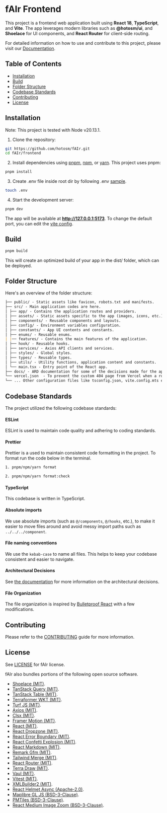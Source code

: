 # fAIr Frontend

This project is a frontend web application built using **React 18**, **TypeScript**, and **Vite**. The app leverages modern libraries such as **@hotosm/ui**, and **Shoelace** for UI components, and **React Router** for client-side routing.

For detailed information on how to use and contribute to this project, please visit our [Documentation](https://f-a-ir-docs.vercel.app/).

## Table of Contents

- [Installation](#installation)
- [Build](#build)
- [Folder Structure](#folder-structure)
- [Codebase Standards](#codebase-standards)
- [Contributing](#contributing)
- [License](#license)

## Installation

Note: This project is tested with Node v20.13.1.

1. Clone the repository:

```bash
git https://github.com/hotosm/fAIr.git
cd fAIr/frontend
```

2. Install dependencies using [pnpm](https://pnpm.io/), [npm](https://www.npmjs.com/), or [yarn](https://yarnpkg.com/). This project uses pnpm:

```bash
pnpm install
```

3. Create .env file inside root dir by following .env [sample](./.env.sample).

```bash
touch .env
```

4. Start the development server:

```bash
pnpm dev
```

The app will be available at **http://127.0.0.1:5173**. To change the default port, you can edit the [vite config](./vite.config.mts).

## Build

```bash
pnpm build
```

This will create an optimized build of your app in the dist/ folder, which can be deployed.

## Folder Structure

Here's an overview of the folder structure:

```markdown
├── public/ - Static assets like favicon, robots.txt and manifests.
├── src/ - Main application codes are here.
│ ├── app/ - Contains the application routes and providers.
│ ├── assets/ - Static assets specific to the app (images, icons, etc.).
│ ├── components/ - Reusable components and layouts.
│ ├── config/ - Environment variables configuration.
│ ├── constants/ - App UI contents and constants.
│ ├── enums/ - Reusable enums.
| |── features/ - Contains the main features of the application.
│ ├── hook/ - Reusable hooks.
│ ├── services/ - Axios API clients and services.
│ ├── styles/ - Global styles.
│ ├── types/ - Reusable types.
│ ├── utils/ - Utility functions, application content and constants.
│ └── main.tsx - Entry point of the React app.
├── docs/ - ARD documentation for some of the decisions made for the app.
└── vercel.json  - To prevent the custom 404 page from Vercel when a route is visited. (This is just for the demo site deployed on Vercel.)
└── ... Other configuration files like tsconfig.json, vite.config.mts etc.
```

## Codebase Standards

The project utilized the following codebase standards:

#### ESLint

ESLint is used to maintain code quality and adhering to coding standards.

#### Prettier

Prettier is a used to maintain consistent code formatting in the project. To format run the code below in the terminal.

```bash
1. pnpm/npm/yarn format

2. pnpm/npm/yarn format:check
```

#### TypeScript

This codebase is written in TypeScript.

#### Absolute imports

We use absolute imports (such as `@/components`, `@/hooks`, etc.), to make it easier to move files around and avoid messy import paths such as `../../../component`.

#### File naming conventions

We use the `kebab-case` to name all files. This helps to keep your codebase consistent and easier to navigate.

#### Architectural Decisions

See [the documentation](./docs/) for more information on the architectural decisions.

#### File Organization

The file organization is inspired by [Bulletproof React](https://github.com/alan2207/bulletproof-react) with a few modifications.

## Contributing

Please refer to the [CONTRIBUTING](../CONTRIBUTING.md) guide for more information.

## License

See [LICENSE](../LICENSE) for fAIr license.

fAIr also bundles portions of the following open source software.

- [Shoelace (MIT)](https://github.com/shoelace-style/shoelace).
- [TanStack Query (MIT)](https://github.com/TanStack/query).
- [TanStack Table (MIT)](https://github.com/TanStack/table).
- [Terraformer WKT (MIT)](https://github.com/terraformer-js/terraformer).
- [Turf JS (MIT)](https://github.com/Turfjs/turf).
- [Axios (MIT)](https://github.com/axios/axios).
- [Clsx (MIT)](https://github.com/lukeed/clsx).
- [Framer Motion (MIT)](https://github.com/motiondivision/motion).
- [React (MIT)](https://github.com/facebook/react).
- [React Dropzone (MIT)](https://github.com/react-dropzone/react-dropzone).
- [React Error Boundary (MIT)](https://github.com/bvaughn/react-error-boundary).
- [React Confetti Explosion (MIT)](https://github.com/herrethan/react-confetti-explosion).
- [React Markdown (MIT)](https://github.com/remarkjs/react-markdown).
- [Remark Gfm (MIT)](https://github.com/remarkjs/remark-gfm).
- [Tailwind Merge (MIT)](https://github.com/dcastil/tailwind-merge).
- [React Router (MIT)](https://github.com/remix-run/react-router).
- [Terra Draw (MIT)](https://github.com/JamesLMilner/terra-draw).
- [Vaul (MIT)](https://github.com/emilkowalski/vaul).
- [Vitest (MIT)](https://github.com/vitest-dev/vitest).
- [XMLBuilder2 (MIT)](https://github.com/oozcitak/xmlbuilder2).
- [React Helmet Async (Apache-2.0)](https://github.com/staylor/react-helmet-async).
- [Maplibre GL JS (BSD-3-Clause)](https://github.com/maplibre/maplibre-gl-js).
- [PMTiles (BSD-3-Clause)](https://github.com/protomaps/PMTiles).
- [React Medium Image Zoom (BSD-3-Clause)](https://github.com/rpearce/react-medium-image-zoom).
